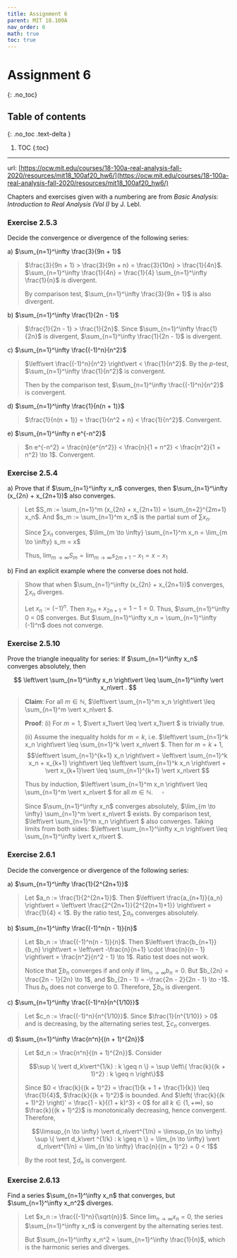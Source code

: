 ```yaml
---
title: Assignment 6
parent: MIT 18.100A
nav_order: 6
math: true
toc: true
---
```


# Assignment 6
{: .no_toc}

## Table of contents
{: .no_toc .text-delta }

1. TOC
{:toc}

---

url: [https://ocw.mit.edu/courses/18-100a-real-analysis-fall-2020/resources/mit18_100af20_hw6/](https://ocw.mit.edu/courses/18-100a-real-analysis-fall-2020/resources/mit18_100af20_hw6/)

Chapters and exercises given with a numbering are from *Basic Analysis: Introduction to
Real Analysis (Vol I)* by J. Lebl.

### Exercise 2.5.3

Decide the convergence or divergence of the following series:

a) $\sum_{n=1}^\infty \frac{3}{9n + 1}$

> $\frac{3}{9n + 1} > \frac{3}{9n + n} = \frac{3}{10n} > \frac{1}{4n}$. $\sum_{n=1}^\infty \frac{1}{4n} = \frac{1}{4} \sum_{n=1}^\infty \frac{1}{n}$ is divergent. 
> 
> By comparison test, $\sum_{n=1}^\infty \frac{3}{9n + 1}$ is also divergent.

b) $\sum_{n=1}^\infty \frac{1}{2n - 1}$

> $\frac{1}{2n - 1} > \frac{1}{2n}$. Since $\sum_{n=1}^\infty \frac{1}{2n}$ is divergent, $\sum_{n=1}^\infty \frac{1}{2n - 1}$ is divergent.

c) $\sum_{n=1}^\infty \frac{(-1)^n}{n^2}$

> $\left\vert  \frac{(-1)^n}{n^2} \right\vert  < \frac{1}{n^2}$. By the $p$-test, $\sum_{n=1}^\infty \frac{1}{n^2}$ is convergent. 
> 
> Then by the comparison test, $\sum_{n=1}^\infty \frac{(-1)^n}{n^2}$ is convergent.

d) $\sum_{n=1}^\infty \frac{1}{n(n + 1)}$

> $\frac{1}{n(n + 1)} = \frac{1}{n^2 + n} < \frac{1}{n^2}$. Convergent.

e) $\sum_{n=1}^\infty n e^{-n^2}$

> $n e^{-n^2} = \frac{n}{e^{n^2}} < \frac{n}{1 + n^2} < \frac{n^2}{1 + n^2} \to 1$. Convergent.


### Exercise 2.5.4

a) Prove that if $\sum_{n=1}^\infty x_n$ converges, then $\sum_{n=1}^\infty (x_{2n} + x_{2n+1})$ also converges.

> Let $S_m := \sum_{n=1}^m (x_{2n} + x_{2n+1}) = \sum_{n=2}^{2m+1} x_n$. And $s_m := \sum_{n=1}^m x_n$ is the partial sum of $\sum x_n$.
>
> Since $\sum x_n$ converges, $\lim_{m \to \infty} \sum_{n=1}^m x_n = \lim_{m \to \infty} s_m = x$
>
> Thus, $\lim_{m \to \infty} S_m = \lim_{m \to \infty} s_{2m+1} - x_1 = x - x_1$

b) Find an explicit example where the converse does not hold.

> Show that when $\sum_{n=1}^\infty (x_{2n} + x_{2n+1})$ converges, $\sum x_n$ diverges.
>
> Let $x_n := (-1)^n$. Then $x_{2n} + x_{2n+1} = 1 - 1 = 0$. Thus, $\sum_{n=1}^\infty 0 = 0$ converges. But $\sum_{n=1}^\infty x_n = \sum_{n=1}^\infty (-1)^n$ does not converge.

### Exercise 2.5.10

Prove the triangle inequality for series: If $\sum_{n=1}^\infty x_n$ converges absolutely, then

$$
\left\vert  \sum_{n=1}^\infty x_n \right\vert  \leq \sum_{n=1}^\infty \vert x_n\vert .
$$

> **Claim**: For all $m \in \mathbb{N}$, $\left\vert  \sum_{n=1}^m x_n \right\vert  \leq \sum_{n=1}^m \vert x_n\vert $.
>
> **Proof**: (i) For $m = 1$, $\vert x_1\vert  \leq \vert x_1\vert $ is trivially true.
>
> (ii) Assume the inequality holds for $m = k$, i.e. $\left\vert  \sum_{n=1}^k x_n \right\vert  \leq \sum_{n=1}^k \vert x_n\vert $. Then for $m = k + 1$,
> $$\left\vert  \sum_{n=1}^{k+1} x_n \right\vert  = \left\vert  \sum_{n=1}^k x_n + x_{k+1} \right\vert  \leq \left\vert  \sum_{n=1}^k x_n \right\vert  + \vert x_{k+1}\vert  \leq \sum_{n=1}^{k+1} \vert x_n\vert $$
>
> Thus by induction, $\left\vert  \sum_{n=1}^m x_n \right\vert  \leq \sum_{n=1}^m \vert x_n\vert $ for all $m \in \mathbb{N}$. $\quad\square$
>
> Since $\sum_{n=1}^\infty x_n$ converges absolutely, $\lim_{m \to \infty} \sum_{n=1}^m \vert x_n\vert $ exists. By comparison test, $\left\vert  \sum_{n=1}^m x_n \right\vert $ also converges. Taking limits from both sides: $\left\vert  \sum_{n=1}^\infty x_n \right\vert  \leq \sum_{n=1}^\infty \vert x_n\vert $.

### Exercise 2.6.1

Decide the convergence or divergence of the following series:

a) $\sum_{n=1}^\infty \frac{1}{2^{2n+1}}$

> Let $a_n := \frac{1}{2^{2n+1}}$. Then $\left\vert  \frac{a_{n+1}}{a_n} \right\vert  = \left\vert  \frac{2^{2n+1}}{2^{2(n+1)+1}} \right\vert  = \frac{1}{4} < 1$. By the ratio test, $\sum a_n$ converges absolutely.

b) $\sum_{n=1}^\infty \frac{(-1)^n(n - 1)}{n}$

> Let $b_n := \frac{(-1)^n(n - 1)}{n}$. Then $\left\vert  \frac{b_{n+1}}{b_n} \right\vert  = \left\vert  -\frac{n}{n+1} \cdot \frac{n}{n - 1} \right\vert  = \frac{n^2}{n^2 - 1} \to 1$. Ratio test does not work.
>
> Notice that $\sum b_n$ converges if and only if $\lim_{n \to \infty} b_n = 0$. But $b_{2n} = \frac{2n - 1}{2n} \to 1$, and $b_{2n - 1} = -\frac{2n - 2}{2n - 1} \to -1$. Thus $b_n$ does not converge to 0. Therefore, $\sum b_n$ is divergent.

c) $\sum_{n=1}^\infty \frac{(-1)^n}{n^{1/10}}$

> Let $c_n := \frac{(-1)^n}{n^{1/10}}$. Since $\frac{1}{n^{1/10}} > 0$ and is decreasing, by the alternating series test, $\sum c_n$ converges.

d) $\sum_{n=1}^\infty \frac{n^n}{(n + 1)^{2n}}$

> Let $d_n := \frac{n^n}{(n + 1)^{2n}}$. Consider 
> 
> $$\sup \{ \vert d_k\vert^{1/k} : k \geq n \} = \sup \left\{ \frac{k}{(k + 1)^2} : k \geq n \right\}$$
>
> Since $0 < \frac{k}{(k + 1)^2} = \frac{1}{k + 1 + \frac{1}{k}} \leq \frac{1}{4}$, $\frac{k}{(k + 1)^2}$ is bounded. And $\left( \frac{k}{(k + 1)^2} \right)' = \frac{1 - k}{(1 + k)^3} < 0$ for all $k \in (1, +\infty)$, so $\frac{k}{(k + 1)^2}$ is monotonically decreasing, hence convergent. Therefore,  
> 
> $$\limsup_{n \to \infty} \vert d_n\vert^{1/n} = \limsup_{n \to \infty} \sup \{ \vert d_k\vert ^{1/k} : k \geq n \} = \lim_{n \to \infty} \vert d_n\vert^{1/n} = \lim_{n \to \infty} \frac{n}{(n + 1)^2} = 0 < 1$$
>
> By the root test, $\sum d_n$ is convergent.

### Exercise 2.6.13

Find a series $\sum_{n=1}^\infty x_n$ that converges, but $\sum_{n=1}^\infty x_n^2$ diverges.

> Let $x_n := \frac{(-1)^n}{\sqrt{n}}$. Since $\lim_{n \to \infty} x_n = 0$, the series $\sum_{n=1}^\infty x_n$ is convergent by the alternating series test.
>
> But $\sum_{n=1}^\infty x_n^2 = \sum_{n=1}^\infty \frac{1}{n}$, which is the harmonic series and diverges.
